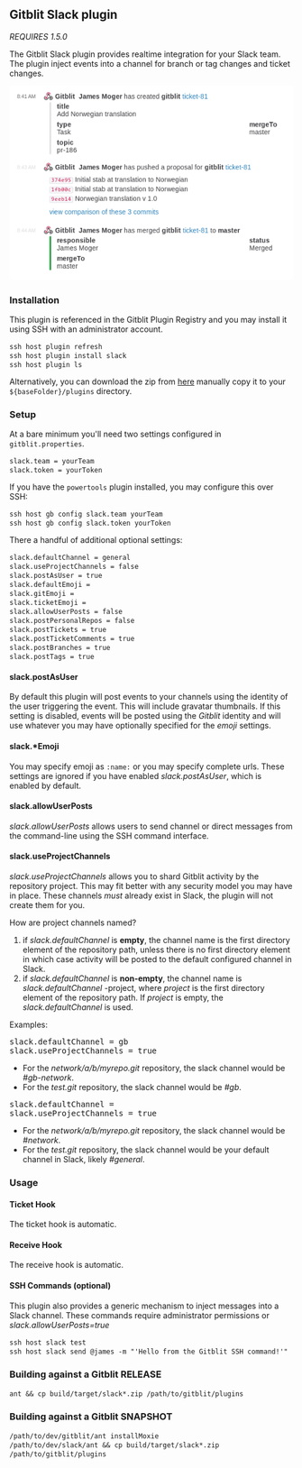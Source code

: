 ## Gitblit Slack plugin

*REQUIRES 1.5.0*

The Gitblit Slack plugin provides realtime integration for your Slack team.  The plugin inject events into a channel for branch or tag changes and ticket changes.

![example](example.png "Example integration")

### Installation

This plugin is referenced in the Gitblit Plugin Registry and you may install it using SSH with an administrator account.

    ssh host plugin refresh
    ssh host plugin install slack
    ssh host plugin ls

Alternatively, you can download the zip from [here](http://plugins.gitblit.com) manually copy it to your `${baseFolder}/plugins` directory.

### Setup

At a bare minimum you'll need two settings configured in `gitblit.properties`.

    slack.team = yourTeam
    slack.token = yourToken

If you have the `powertools` plugin installed, you may configure this over SSH:

    ssh host gb config slack.team yourTeam
    ssh host gb config slack.token yourToken

There a handful of additional optional settings:

    slack.defaultChannel = general
    slack.useProjectChannels = false
    slack.postAsUser = true
    slack.defaultEmoji = 
    slack.gitEmoji = 
    slack.ticketEmoji = 
    slack.allowUserPosts = false
    slack.postPersonalRepos = false
    slack.postTickets = true
    slack.postTicketComments = true
    slack.postBranches = true
    slack.postTags = true

#### slack.postAsUser

By default this plugin will post events to your channels using the identity of the user triggering the event.  This will include gravatar thumbnails.  If this setting is disabled, events will be posted using the *Gitblit* identity and will use whatever you may have optionally specified for the *emoji* settings.

#### slack.*Emoji

You may specify emoji as `:name:` or you may specify complete urls.  These settings are ignored if you have enabled *slack.postAsUser*, which is enabled by default.

#### slack.allowUserPosts

*slack.allowUserPosts* allows users to send channel or direct messages from the command-line using the SSH command interface.

#### slack.useProjectChannels

*slack.useProjectChannels* allows you to shard Gitblit activity by the repository project.  This may fit better with any security model you may have in place.  These channels *must* already exist in Slack, the plugin will not create them for you.

How are project channels named?

1. if *slack.defaultChannel* is **empty**, the channel name is the first directory element of the repository path, unless there is no first directory element in which case activity will be posted to the default configured channel in Slack.
2. if *slack.defaultChannel* is **non-empty**, the channel name is *slack.defaultChannel* -project, where *project* is the first directory element of the repository path.  If *project* is empty, the *slack.defaultChannel* is used.

Examples:

<pre>
slack.defaultChannel = gb
slack.useProjectChannels = true
</pre>

- For the *network/a/b/myrepo.git* repository, the slack channel would be *#gb-network*.
- For the *test.git* repository, the slack channel would be *#gb*.

<pre>
slack.defaultChannel = 
slack.useProjectChannels = true
</pre>

- For the *network/a/b/myrepo.git* repository, the slack channel would be *#network*.
- For the *test.git* repository, the slack channel would be your default channel in Slack, likely *#general*.


### Usage

#### Ticket Hook

The ticket hook is automatic.

#### Receive Hook

The receive hook is automatic.

#### SSH Commands (optional)

This plugin also provides a generic mechanism to inject messages into a Slack channel.  These commands require administrator permissions or *slack.allowUserPosts=true*

    ssh host slack test
    ssh host slack send @james -m "'Hello from the Gitblit SSH command!'"

### Building against a Gitblit RELEASE

    ant && cp build/target/slack*.zip /path/to/gitblit/plugins

### Building against a Gitblit SNAPSHOT

    /path/to/dev/gitblit/ant installMoxie
    /path/to/dev/slack/ant && cp build/target/slack*.zip /path/to/gitblit/plugins

